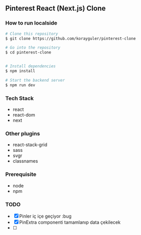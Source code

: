 ## Pinterest React (Next.js) Clone

### How to run localside

```bash
# Clone this repository
$ git clone https://github.com/korayguler/pinterest-clone

# Go into the repository
$ cd pinterest-clone


# Install dependencies
$ npm install

# Start the backend server
$ npm run dev

```

### Tech Stack

- react
- react-dom
- next

### Other plugins

- react-stack-grid
- sass
- svgr
- classnames

### Prerequisite

- node
- npm

### TODO

- [X] Pinler iç içe geçiyor :bug
- [X] PinExtra componenti tamamlanıp data çekilecek
- [ ]